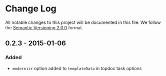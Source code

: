 # Change Log

All notable changes to this project will be documented in this file.
We follow the [Semantic Versioning 2.0.0](http://semver.org/) format.


## 0.2.3 - 2015-01-06

### Added
- `modernizr` option added to `templateData` in topdoc task options
